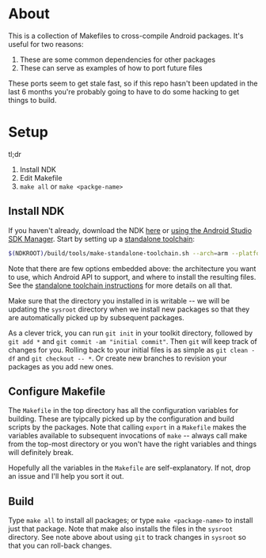 # About

This is a collection of Makefiles to cross-compile Android packages. It's useful for two reasons:

1. These are some common dependencies for other packages
2. These can serve as examples of how to port future files

These ports seem to get stale fast, so if this repo hasn't been updated in the last 6 months you're probably going to have to do some hacking to get things to build.

# Setup

tl;dr

1. Install NDK
2. Edit Makefile
3. `make all` or `make <packge-name>`

## Install NDK

If you haven't already, download the NDK [here](https://developer.android.com/ndk/downloads/index.html) or [using the Android Studio SDK Manager](https://developer.android.com/ndk/guides/index.html). Start by setting up a [standalone toolchain](https://developer.android.com/ndk/guides/standalone_toolchain.html):

``` sh
$(NDKROOT)/build/tools/make-standalone-toolchain.sh --arch=arm --platform=android-21 --install-dir=/opt/local/android
```

Note that there are few options embedded above: the architecture you want to use, which Android API to support, and where to install the resulting files. See the [standalone toolchain instructions](https://developer.android.com/ndk/guides/standalone_toolchain.html) for more details on all that.

Make sure that the directory you installed in is writable -- we will be updating the `sysroot` directory when we install new packages so that they are automatically picked up by subsequent packages.

As a clever trick, you can run `git init` in your toolkit directory, followed by `git add *` and `git commit -am "initial commit"`. Then `git` will keep track of changes for you. Rolling back to your initial files is as simple as `git clean -df` and `git checkout -- *`. Or create new branches to revision your packages as you add new ones.

## Configure Makefile

The `Makefile` in the top directory has all the configuration variables for building. These are tyipcally picked up by the configuration and build scripts by the packages. Note that calling `export` in a `Makefile` makes the variables available to subsequent invocations of `make` -- always call make from the top-most directory or you won't have the right variables and things will definitely break.

Hopefully all the variables in the `Makefile` are self-explanatory. If not, drop an issue and I'll help you sort it out.

## Build

Type `make all` to install all packages; or type `make <package-name>` to install just that package. Note that make also installs the files in the `sysroot` directory. See note above about using `git` to track changes in `sysroot` so that you can roll-back changes.